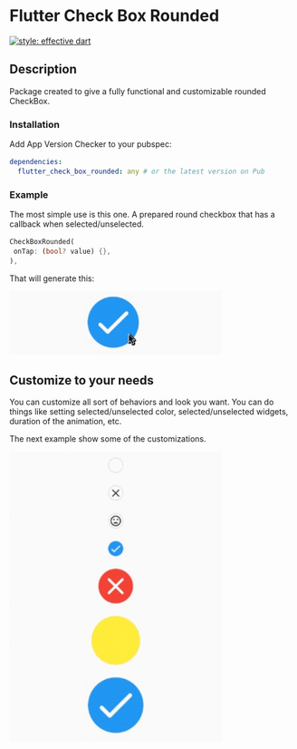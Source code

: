 # Flutter Check Box Rounded

[![style: effective dart](https://img.shields.io/badge/style-effective_dart-40c4ff.svg)](https://github.com/tenhobi/effective_dart)

## Description

Package created to give a fully functional and customizable rounded CheckBox.

### Installation

Add App Version Checker to your pubspec:

```yaml
dependencies:
  flutter_check_box_rounded: any # or the latest version on Pub
```

### Example

The most simple use is this one. A prepared round checkbox that has a callback when selected/unselected.

```dart
CheckBoxRounded(
 onTap: (bool? value) {},
),
```

That will generate this:

<!-- ![enter image description here](http://g.recordit.co/QYABeKPzNR.gif) -->
<img src=".images/1.png" width="375" alt="enter image description here">

## Customize to your needs
You can customize all sort of behaviors and look you want. You can do things like setting selected/unselected color, selected/unselected
widgets, duration of the animation, etc.

The next example show some of the customizations.

<!-- ![enter image description here](http://g.recordit.co/8rtRTco6SE.gif) -->
<img src=".images/2.png" width="375" alt="enter image description here">